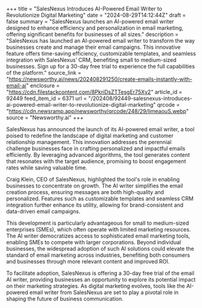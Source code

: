 +++
title = "SalesNexus Introduces AI-Powered Email Writer to Revolutionize Digital Marketing"
date = "2024-08-29T14:12:44Z"
draft = false
summary = "SalesNexus launches an AI-powered email writer designed to enhance efficiency and personalization in email marketing, offering significant benefits for businesses of all sizes."
description = "SalesNexus has launched an AI-powered email writer to transform the way businesses create and manage their email campaigns. This innovative feature offers time-saving efficiency, customizable templates, and seamless integration with SalesNexus’ CRM, benefiting small to medium-sized businesses. Sign up for a 30-day free trial to experience the full capabilities of the platform."
source_link = "https://newsworthy.ai/news/202408291250/create-emails-instantly-with-email-ai"
enclosure = "https://cdn.filestackcontent.com/8PkriDsZTTesgEr75Xy2"
article_id = 92449
feed_item_id = 6371
url = "/202408/92449-salesnexus-introduces-ai-powered-email-writer-to-revolutionize-digital-marketing"
qrcode = "https://cdn.newsramp.app/newsworthy/qrcode/248/29/limeaouS.webp"
source = "Newsworthy.ai"
+++

<p>SalesNexus has announced the launch of its AI-powered email writer, a tool poised to redefine the landscape of digital marketing and customer relationship management. This innovation addresses the perennial challenge businesses face in crafting personalized and impactful emails efficiently. By leveraging advanced algorithms, the tool generates content that resonates with the target audience, promising to boost engagement rates while saving valuable time.</p><p>Craig Klein, CEO of SalesNexus, highlighted the tool's role in enabling businesses to concentrate on growth. The AI writer simplifies the email creation process, ensuring messages are both high-quality and personalized. Features such as customizable templates and seamless CRM integration further enhance its utility, allowing for brand-consistent and data-driven email campaigns.</p><p>This development is particularly advantageous for small to medium-sized enterprises (SMEs), which often operate with limited marketing resources. The AI writer democratizes access to sophisticated email marketing tools, enabling SMEs to compete with larger corporations. Beyond individual businesses, the widespread adoption of such AI solutions could elevate the standard of email marketing across industries, benefiting both consumers and businesses through more relevant content and improved ROI.</p><p>To facilitate adoption, SalesNexus is offering a 30-day free trial of the email AI writer, providing businesses an opportunity to explore its potential impact on their marketing strategies. As digital marketing evolves, tools like the AI-powered email writer from SalesNexus are set to play a pivotal role in shaping the future of business communication.</p>